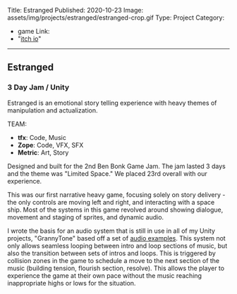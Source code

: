 ﻿Title: Estranged
Published: 2020-10-23
Image: assets/img/projects/estranged/estranged-crop.gif
Type: Project
Category: 
  - game
Link:
  - "[itch io](https://saltmonger.itch.io/meat-meets-mouth)"
---
## Estranged
### 3 Day Jam / Unity

Estranged is an emotional story telling experience with heavy themes of manipulation and actualization.

TEAM: 
- **tfx**: Code, Music
- **Zope**: Code, VFX, SFX
- **Metric**: Art, Story

Designed and built for the 2nd Ben Bonk Game Jam.  The jam lasted 3 days and the theme was "Limited Space."  We placed 23rd overall with our experience.

This was our first narrative heavy game, focusing solely on story delivery - the only controls are moving left and right, and interacting with a space ship.  Most of the systems in this game revolved around showing dialogue, movement and staging of sprites, and dynamic audio.

I wrote the basis for an audio system that is still in use in all of my Unity projects, "GrannyTone" based off a set of [audio examples](gamedevbeginner.com/how-to-play-audio-in-unity-with-examples/).  This system not only allows seamless looping between intro and loop sections of music, but also the transition between sets of intros and loops.  This is triggered by collision zones in the game to schedule a move to the next section of the music (building tension, flourish section, resolve).  This allows the player to experience the game at their own pace without the music reaching inappropriate highs or lows for the situation.